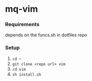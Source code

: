 mq-vim
======

### Requirements
depends on the funcs.sh in dotfiles repo

### Setup
1. ```cd ~```
2. ```git clone <repo url> vim```
3. ```cd vim```
4. ```sh install.sh```

